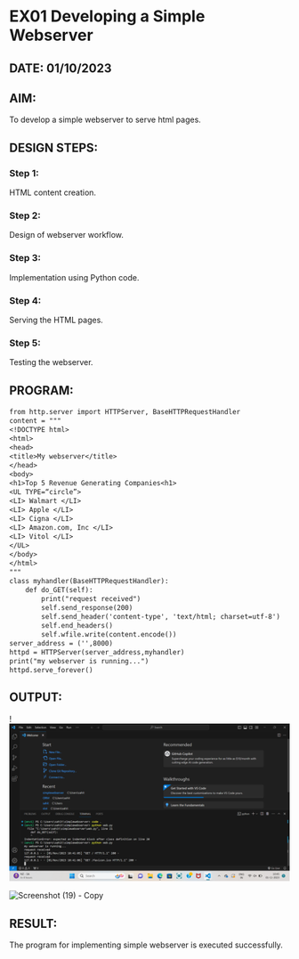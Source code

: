# EX01 Developing a Simple Webserver

## DATE: 01/10/2023

## AIM:
To develop a simple webserver to serve html pages.

## DESIGN STEPS:
### Step 1: 
HTML content creation.

### Step 2:
Design of webserver workflow.

### Step 3:
Implementation using Python code.

### Step 4:
Serving the HTML pages.

### Step 5:
Testing the webserver.

## PROGRAM:
```
from http.server import HTTPServer, BaseHTTPRequestHandler
content = """
<!DOCTYPE html>
<html>
<head>
<title>My webserver</title>
</head>
<body>
<h1>Top 5 Revenue Generating Companies<h1>
<UL TYPE=“circle”>
<LI> Walmart </LI>		
<LI> Apple </LI>
<LI> Cigna </LI>
<LI> Amazon.com, Inc </LI>
<LI> Vitol </LI>
</UL>
</body>
</html>
"""
class myhandler(BaseHTTPRequestHandler):
    def do_GET(self):
        print("request received")
        self.send_response(200)
        self.send_header('content-type', 'text/html; charset=utf-8')
        self.end_headers()
        self.wfile.write(content.encode())
server_address = ('',8000)
httpd = HTTPServer(server_address,myhandler)
print("my webserver is running...")
httpd.serve_forever()
```
## OUTPUT:
!![Alt text](<Screenshot (20).png>)

![Screenshot (19) - Copy](https://github.com/Sahithya373/simplewebserver/assets/147017926/0cb118b2-71e7-4c9f-888c-cf83fe4da79e)



## RESULT:
The program for implementing simple webserver is executed successfully.
